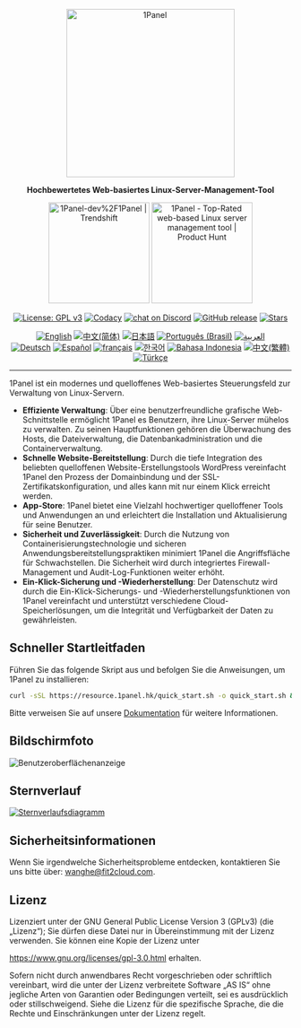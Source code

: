 <p align="center"><a href="https://1panel.hk"><img src="https://resource.1panel.hk/img/1panel-logo.png" alt="1Panel" width="300" /></a></p>
<p align="center"><b>Hochbewertetes Web-basiertes Linux-Server-Management-Tool</b></p>
<p align="center">
  <a href="https://trendshift.io/repositories/2462" target="_blank"><img src="https://trendshift.io/api/badge/repositories/2462" alt="1Panel-dev%2F1Panel | Trendshift" style="width: 180px; height: auto;" /></a>
  <a href="https://www.producthunt.com/posts/1panel?embed=true&utm_source=badge-featured&utm_medium=badge&utm_souce=badge-1panel" target="_blank"><img src="https://api.producthunt.com/widgets/embed-image/v1/featured.svg?post_id=639696&theme=light" alt="1Panel - Top&#0045;Rated&#0032;web&#0045;based&#0032;Linux&#0032;server&#0032;management&#0032;tool | Product Hunt" style="width: 180px; height: auto;" /></a>
</p>
<p align="center">
  <a href="https://www.gnu.org/licenses/gpl-3.0.html"><img src="https://shields.io/github/license/1Panel-dev/1Panel?color=%231890FF" alt="License: GPL v3"></a>
  <a href="https://app.codacy.com/gh/1Panel-dev/1Panel?utm_source=github.com&utm_medium=referral&utm_content=1Panel-dev/1Panel&utm_campaign=Badge_Grade_Dashboard"><img src="https://app.codacy.com/project/badge/Grade/da67574fd82b473992781d1386b937ef" alt="Codacy"></a>
  <a href="https://discord.gg/CVD7jHkrWn" target="_blank">
        <img src="https://img.shields.io/discord/1318846410149335080?logo=discord&labelColor=%20%235462eb&logoColor=%20%23f5f5f5&color=%20%235462eb"
            alt="chat on Discord"></a>  
  <a href="https://github.com/1Panel-dev/1Panel/releases"><img src="https://img.shields.io/github/v/release/1Panel-dev/1Panel" alt="GitHub release"></a>
  <a href="https://github.com/1Panel-dev/1Panel"><img src="https://img.shields.io/github/stars/1Panel-dev/1Panel?color=%231890FF&style=flat-square" alt="Stars"></a><br>
</p>
<p align="center">
  <a href="/README.md"><img alt="English" src="https://img.shields.io/badge/English-d9d9d9"></a>
  <a href="/docs/README.zh-Hans.md"><img alt="中文(简体)" src="https://img.shields.io/badge/中文(简体)-d9d9d9"></a>
  <a href="/docs/README.ja.md"><img alt="日本語" src="https://img.shields.io/badge/日本語-d9d9d9"></a>
  <a href="/docs/README.pt-br.md"><img alt="Português (Brasil)" src="https://img.shields.io/badge/Português (Brasil)-d9d9d9"></a>
  <a href="/docs/README.ar.md"><img alt="العربية" src="https://img.shields.io/badge/العربية-d9d9d9"></a><br>
  <a href="/docs/README.de.md"><img alt="Deutsch" src="https://img.shields.io/badge/Deutsch-d9d9d9"></a>
  <a href="/docs/README.es.md"><img alt="Español" src="https://img.shields.io/badge/Español-d9d9d9"></a>
  <a href="/docs/README.fr.md"><img alt="français" src="https://img.shields.io/badge/français-d9d9d9"></a>
  <a href="/docs/README.ko.md"><img alt="한국어" src="https://img.shields.io/badge/한국어-d9d9d9"></a>
  <a href="/docs/README.id.md"><img alt="Bahasa Indonesia" src="https://img.shields.io/badge/Bahasa Indonesia-d9d9d9"></a>
  <a href="/docs/README.zh-Hant.md"><img alt="中文(繁體)" src="https://img.shields.io/badge/中文(繁體)-d9d9d9"></a>
  <a href="/docs/README.tr.md"><img alt="Türkçe" src="https://img.shields.io/badge/Türkçe-d9d9d9"></a>
</p>

------------------------------

1Panel ist ein modernes und quelloffenes Web-basiertes Steuerungsfeld zur Verwaltung von Linux-Servern.

- **Effiziente Verwaltung**: Über eine benutzerfreundliche grafische Web-Schnittstelle ermöglicht 1Panel es Benutzern, ihre Linux-Server mühelos zu verwalten. Zu seinen Hauptfunktionen gehören die Überwachung des Hosts, die Dateiverwaltung, die Datenbankadministration und die Containerverwaltung.
- **Schnelle Website-Bereitstellung**: Durch die tiefe Integration des beliebten quelloffenen Website-Erstellungstools WordPress vereinfacht 1Panel den Prozess der Domainbindung und der SSL-Zertifikatskonfiguration, und alles kann mit nur einem Klick erreicht werden.
- **App-Store**: 1Panel bietet eine Vielzahl hochwertiger quelloffener Tools und Anwendungen an und erleichtert die Installation und Aktualisierung für seine Benutzer.
- **Sicherheit und Zuverlässigkeit**: Durch die Nutzung von Containerisierungstechnologie und sicheren Anwendungsbereitstellungspraktiken minimiert 1Panel die Angriffsfläche für Schwachstellen. Die Sicherheit wird durch integriertes Firewall-Management und Audit-Log-Funktionen weiter erhöht.
- **Ein-Klick-Sicherung und -Wiederherstellung**: Der Datenschutz wird durch die Ein-Klick-Sicherungs- und -Wiederherstellungsfunktionen von 1Panel vereinfacht und unterstützt verschiedene Cloud-Speicherlösungen, um die Integrität und Verfügbarkeit der Daten zu gewährleisten.

## Schneller Startleitfaden

Führen Sie das folgende Skript aus und befolgen Sie die Anweisungen, um 1Panel zu installieren:

```bash
curl -sSL https://resource.1panel.hk/quick_start.sh -o quick_start.sh && bash quick_start.sh
```

Bitte verweisen Sie auf unsere [Dokumentation](https://docs.1panel.hk/quick_start/) für weitere Informationen.

## Bildschirmfoto

![Benutzeroberflächenanzeige](https://resource.1panel.hk/img/1panel.png)

## Sternverlauf

[![Sternverlaufsdiagramm](https://api.star-history.com/svg?repos=1Panel-dev/1Panel&type=Date)](https://star-history.com/#1Panel-dev/1Panel&Date)

## Sicherheitsinformationen

Wenn Sie irgendwelche Sicherheitsprobleme entdecken, kontaktieren Sie uns bitte über: wanghe@fit2cloud.com.

## Lizenz

Lizenziert unter der GNU General Public License Version 3 (GPLv3) (die „Lizenz“); Sie dürfen diese Datei nur in Übereinstimmung mit der Lizenz verwenden. Sie können eine Kopie der Lizenz unter 

https://www.gnu.org/licenses/gpl-3.0.html erhalten.

Sofern nicht durch anwendbares Recht vorgeschrieben oder schriftlich vereinbart, wird die unter der Lizenz verbreitete Software „AS IS“ ohne jegliche Arten von Garantien oder Bedingungen verteilt, sei es ausdrücklich oder stillschweigend. Siehe die Lizenz für die spezifische Sprache, die die Rechte und Einschränkungen unter der Lizenz regelt.
